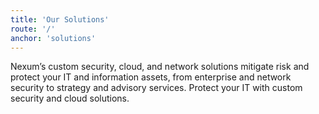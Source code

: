 ```yaml
---
title: 'Our Solutions'
route: '/'
anchor: 'solutions'
---
```


Nexum’s custom security, cloud, and network solutions mitigate risk and protect your IT and information assets, from enterprise and network security to strategy and advisory services. Protect your IT with custom security and cloud solutions.
